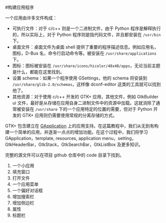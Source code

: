 #构建应用程序

一个应用由许多文件构成：

* 可执行文件：对于 c/c++ 则是一个二进制文件，由于 Python 程序是解释执行的，所以实际上，对于 Python 程序则是指代码文件，并且都安装在 `/usr/bin` 下。
* 桌面文件：桌面文件为桌面 shell 提供了重要的程序描述信息。例如应用名，图标，D-Bus 名，命令行启动命令等。被安装在 `/usr/share/applications` 下。
* 图标：图标被安装在 `/usr/share/icons/hicolor/48x48/apps`，无论当前主题是什么，都能在这里找到。
* 设置 schema：如果一个程序使用 GSettings，他的 schema 将安装到 `/usr/share/glib-2.0/schemas`，这样像 dconf-editor 这类的工具就可以找到他了。
* 其他资源：对于使用 c/c++ 开发的 GTK+ 应用，其他文件，例如 GtkBuilder ui 文件，最好是从存储在应用自身二进制文件中的资源中加载。这就消除了通常被安装在 `/usr/share` 下的一个应用特定的位置的需要，但对于 Python 开发的 GTK+ 应用则仍需要使用常规的分离存储的方式。

GTK+ 包含建立在 [GApplication](https://developer.gnome.org/gio/unstable/GApplication.html) 上的应用支持。在这篇教程中，我们从无到有构建一个简单的应用，并逐渐一点点的增加功能。在这个过程中，我们将学习 GApplication，template, resources, application menu，setting，GtkHeaderBar，GtkStack，GtkSearchBar，GtkListBox 及更多知识。

完整的源文件可以在项目 github 仓库中的 code 目录下找到。

1. 一个小应用
2. 填充窗口
3. 打开文件
4. 一个应用菜单
5. 一个偏好对话框
6. 增加搜索栏
7. 增加侧边栏
8. 属性
9. 标题栏
